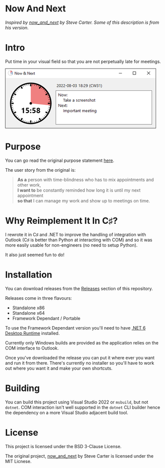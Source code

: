 ﻿# Now And Next

_Inspired by [now_and_next](https://github.com/sweavo/now_and_next) by Steve
Carter. Some of this description is from his version._

# Intro

Put time in your visual field so that you are not perpetually late for meetings.

![Screenshot](doc/img/screenshot.png)

# Purpose

You can go read the original purpose statement
[here](https://github.com/sweavo/now_and_next#instructions).

The user story from the original is:

> **As a** person with time-blindness who has to mix appointments and other
> work,<br>
> **I want to** be constantly reminded how long it is until my next appointment
> <br>
> **so that** I can manage my work and show up to meetings on time.

# Why Reimplement It In C♯?

I rewrote it in C♯ and .NET to improve the handling of integration with Outlook
(C♯ is better than Python at interacting with COM) and so it was more easily
usable for non-engineers (no need to setup Python).

It also just seemed fun to do!

# Installation

You can download releases from the
[Releases](https://github.com/JMAlego/NowAndNext/releases) section of this
repository.

Releases come in three flavours:

- Standalone x86
- Standalone x64
- Framework Dependant / Portable

To use the Framework Dependant version you'll need to have [.NET 6 Desktop
Runtime](https://dotnet.microsoft.com/en-us/download/dotnet/6.0/runtime)
installed.

Currently only Windows builds are provided as the application relies on the COM
interface to Outlook.

Once you've downloaded the release you can put it where ever you want and run
it from there. There's currently no installer so you'll have to work out where
you want it and make your own shortcuts.

# Building

You can build this project using Visual Studio 2022 or `msbuild`, but not
`dotnet`. COM interaction isn't well supported in the `dotnet` CLI builder
hence the dependency on a more Visual Studio adjacent build tool.


# License

This project is licensed under the BSD 3-Clause License.

The original project, [now_and_next](https://github.com/sweavo/now_and_next) by
Steve Carter is licensed under the MIT Licnese.

